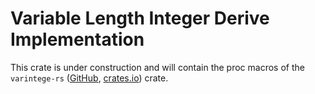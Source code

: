 # Variable Length Integer Derive Implementation

This crate is under construction and will contain the proc macros of the `varintege-rs` ([GitHub](../varintege-rs/), [crates.io](https://crates.io/crates/varintege-rs)) crate.
